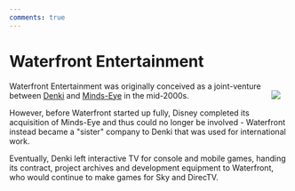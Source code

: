 ```yaml
---
comments: true
---
```


# Waterfront Entertainment

<img src="/assets/img/logos/waterfront-logo.png"  style="float: right; padding: 16px">

Waterfront Entertainment was originally conceived as a joint-venture between [Denki](/developers/denki) and [Minds-Eye](/developers/mindseye) in the mid-2000s.

However, before Waterfront started up fully, Disney completed its acquisition of Minds-Eye and thus could no longer be involved - Waterfront instead became a "sister" company to Denki that was used for international work.

Eventually, Denki left interactive TV for console and mobile games, handing its contract, project archives and development equipment to Waterfront, who would continue to make games for Sky and DirecTV.